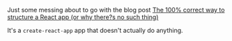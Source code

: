 Just some messing about to go with the blog post [The 100% correct way to structure a React app (or why there?s no such thing)](https://hackernoon.com/the-100-correct-way-to-structure-a-react-app-or-why-theres-no-such-thing-3ede534ef1ed)

It's a `create-react-app` app that doesn't actually do anything.